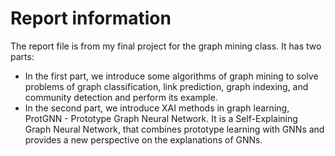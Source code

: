 # Report information
The report file is from my final project for the graph mining class. It has two parts: 
- In the first part, we introduce some algorithms of graph mining to solve problems of graph classification, link prediction, graph indexing, and community detection and perform its example. 
- In the second part, we introduce XAI methods in graph learning, ProtGNN - Prototype Graph Neural Network. It is a Self-Explaining Graph Neural Network, that combines prototype learning with GNNs and provides a new perspective on the explanations of GNNs.

